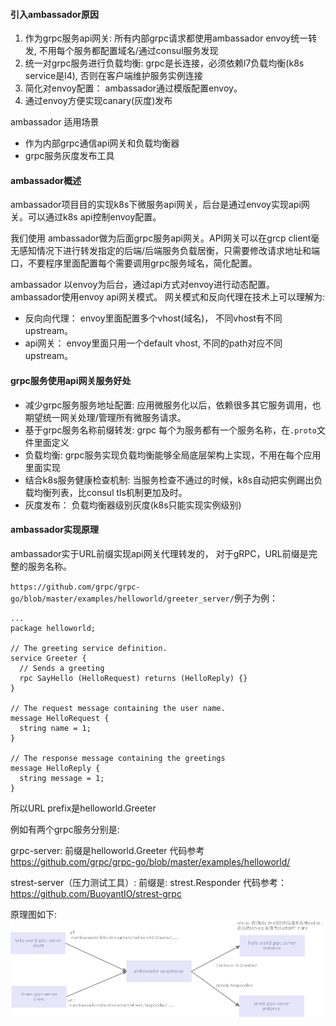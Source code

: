 #### 引入ambassador原因

1. 作为grpc服务api网关: 所有内部grpc请求都使用ambassador envoy统一转发, 不用每个服务都配置域名/通过consul服务发现
2. 统一对grpc服务进行负载均衡: grpc是长连接，必须依赖l7负载均衡(k8s service是l4), 否则在客户端维护服务实例连接
3. 简化对envoy配置： ambassador通过模版配置envoy。
4. 通过envoy方便实现canary(灰度)发布

ambassador 适用场景

- 作为内部grpc通信api网关和负载均衡器
- grpc服务灰度发布工具

#### ambassador概述

ambassador项目目的实现k8s下微服务api网关，后台是通过envoy实现api网关。可以通过k8s api控制envoy配置。

我们使用 ambassador做为后面grpc服务api网关。API网关可以在grcp client毫无感知情况下进行转发指定的后端/后端服务负载居衡，只需要修改请求地址和端口，不要程序里面配置每个需要调用grpc服务域名，简化配置。

ambassador 以envoy为后台，通过api方式对envoy进行动态配置。ambassador使用envoy api网关模式。 网关模式和反向代理在技术上可以理解为:

- 反向向代理： envoy里面配置多个vhost(域名)， 不同vhost有不同upstream。
- api网关： envoy里面只用一个default vhost, 不同的path对应不同upstream。

#### grpc服务使用api网关服务好处

- 减少grpc服务服务地址配置: 应用微服务化以后，依赖很多其它服务调用，也期望统一网关处理/管理所有微服务请求。
- 基于grpc服务名称前缀转发: grpc 每个为服务都有一个服务名称，在`.proto`文件里面定义
- 负载均衡: grpc服务实现负载均衡能够全局底层架构上实现，不用在每个应用里面实现
- 结合k8s服务健康检查机制: 当服务检查不通过的时候，k8s自动把实例踢出负载均衡列表，比consul tls机制更加及时。
- 灰度发布： 负载均衡器级别灰度(k8s只能实现实例级别)


#### ambassador实现原理

ambassador实于URL前缀实现api网关代理转发的， 对于gRPC，URL前缀是完整的服务名称。

`https://github.com/grpc/grpc-go/blob/master/examples/helloworld/greeter_server/`例子为例：
```
...
package helloworld;

// The greeting service definition.
service Greeter {
  // Sends a greeting
  rpc SayHello (HelloRequest) returns (HelloReply) {}
}

// The request message containing the user name.
message HelloRequest {
  string name = 1;
}

// The response message containing the greetings
message HelloReply {
  string message = 1;
}
```
所以URL prefix是helloworld.Greeter


例如有两个grpc服务分别是:

grpc-server: 前缀是helloworld.Greeter 代码参考 https://github.com/grpc/grpc-go/blob/master/examples/helloworld/

strest-server（压力测试工具）: 前缀是: strest.Responder 代码参考： https://github.com/BuoyantIO/strest-grpc 


原理图如下:
![grpc gateway](./img/grpc-apigateway.png)

